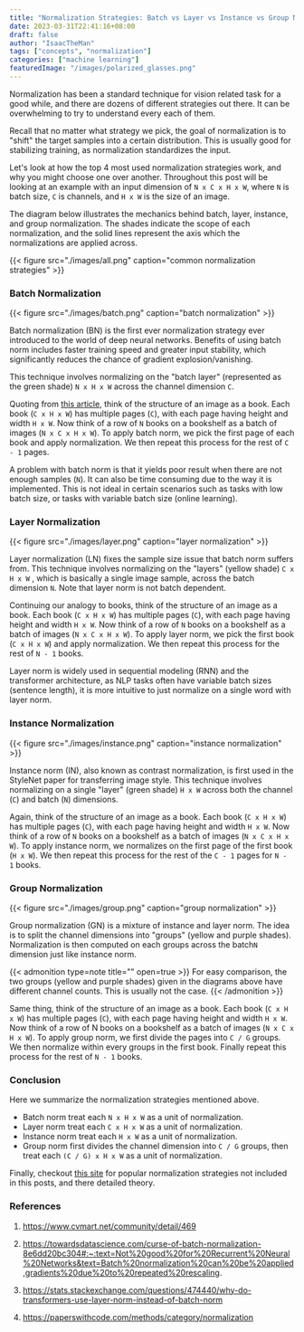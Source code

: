 ```yaml
---
title: "Normalization Strategies: Batch vs Layer vs Instance vs Group Norm"
date: 2023-03-31T22:41:16+08:00
draft: false
author: "IsaacTheMan"
tags: ["concepts", "normalization"]
categories: ["machine learning"]
featuredImage: "/images/polarized_glasses.png"
---
```


Normalization has been a standard technique for vision related task for a good while, and there are dozens of different strategies out there. It can be overwhelming to try to understand every each of them.

Recall that no matter what strategy we pick, the goal of normalization is to "shift" the target samples into a certain distribution. This is usually good for stabilizing training, as normalization standardizes the input.

Let's look at how the top 4 most used normalization strategies work, and why you might choose one over another. Throughout this post will be looking at an example with an input dimension of `N x C x H x W`, where `N` is batch size, `C` is channels, and `H x W` is the size of an image. 

The diagram below illustrates the mechanics behind batch, layer, instance, and group normalization. The shades indicate the scope of each normalization, and the solid lines represent the axis which the normalizations are applied across. 

{{< figure src="./images/all.png" caption="common normalization strategies" >}}

### Batch Normalization

{{< figure src="./images/batch.png" caption="batch normalization" >}}

Batch normalization (BN) is the first ever normalization strategy ever introduced to the world of deep neural networks. Benefits of using batch norm includes faster training speed and greater input stability, which significantly reduces the chance of gradient explosion/vanishing.

This technique involves normalizing on the "batch layer" (represented as the green shade)  `N x H x W` across the channel dimension `C`. 

Quoting from [this article](https://www.cvmart.net/community/detail/469), think of the structure of an image as a book. Each book (`C x H x W`) has multiple pages (`C`), with each page having height and width `H x W`. Now think of a row of `N` books on a bookshelf as a batch of images (`N x C x H x W`). To apply batch norm, we pick the first page of each book and apply normalization. We then repeat this process for the rest of `C - 1` pages.

A problem with batch norm is that it yields poor result when there are not enough samples (`N`). It can also be time consuming due to the way it is implemented. This is not ideal in certain scenarios such as tasks with low batch size, or tasks with variable batch size (online learning).

### Layer Normalization

{{< figure src="./images/layer.png" caption="layer normalization" >}}

Layer normalization (LN) fixes the sample size issue that batch norm suffers from. This technique involves normalizing on the "layers" (yellow shade) `C x H x W` , which is basically a single image sample, across the batch dimension `N`. Note that layer norm is not batch dependent.

Continuing our analogy to books, think of the structure of an image as a book. Each book (`C x H x W`) has multiple pages (`C`), with each page having height and width `H x W`. Now think of a row of `N` books on a bookshelf as a batch of images (`N x C x H x W`). To apply layer norm, we pick the first book (`C x H x W`) and apply normalization. We then repeat this process for the rest of `N - 1` books.

Layer norm is widely used in sequential modeling (RNN) and the transformer architecture, as NLP tasks often have variable batch sizes (sentence length), it is more intuitive to just normalize on a single word with layer norm.

### Instance Normalization

{{< figure src="./images/instance.png" caption="instance normalization" >}}

Instance norm (IN), also known as contrast normalization, is first used in the StyleNet paper for transferring image style. This technique involves normalizing on a single "layer" (green shade) `H x W` across both the channel (`C`) and batch (`N`) dimensions.

Again, think of the structure of an image as a book. Each book (`C x H x W`) has multiple pages (`C`), with each page having height and width `H x W`. Now think of a row of `N` books on a bookshelf as a batch of images (`N x C x H x W`). To apply instance norm, we normalizes on the first page of the first book (`H x W`). We then repeat this process for the rest of the `C - 1` pages for `N - 1` books.

### Group Normalization

{{< figure src="./images/group.png" caption="group normalization" >}}

Group normalization (GN) is a mixture of instance and layer norm. The idea is to split the channel dimensions into "groups" (yellow and purple shades). Normalization is then computed on each groups across the batch`N` dimension just like instance norm.

{{< admonition type=note title="" open=true >}}
For easy comparison, the two groups (yellow and purple shades) given in the diagrams above have different channel counts. This is usually not the case.
{{< /admonition >}}

Same thing,  think of the structure of an image as a book. Each book (`C x H x W`) has multiple pages (`C`), with each page having height and width `H x W`. Now think of a row of N books on a bookshelf as a batch of images (`N x C x H x W`). To apply group norm, we first divide the pages into `C / G` groups. We then normalize within every groups in the first book. Finally repeat this process for the rest of `N - 1` books. 

### Conclusion

Here we summarize the normalization strategies mentioned above.

- Batch norm treat each `N x H x W` as a unit of normalization.
- Layer norm treat each `C x H x W` as a unit of normalization.
- Instance norm treat each `H x W` as a unit of normalization.
- Group norm first divides the channel dimension into `C / G` groups, then treat each `(C / G) x H x W` as a unit of normalization.

Finally, checkout [this site](https://paperswithcode.com/methods/category/normalization) for popular normalization strategies not included in this posts, and there detailed theory. 

### References

1. https://www.cvmart.net/community/detail/469

2. https://towardsdatascience.com/curse-of-batch-normalization-8e6dd20bc304#:~:text=Not%20good%20for%20Recurrent%20Neural%20Networks&text=Batch%20normalization%20can%20be%20applied,gradients%20due%20to%20repeated%20rescaling.

3. https://stats.stackexchange.com/questions/474440/why-do-transformers-use-layer-norm-instead-of-batch-norm
4. https://paperswithcode.com/methods/category/normalization
